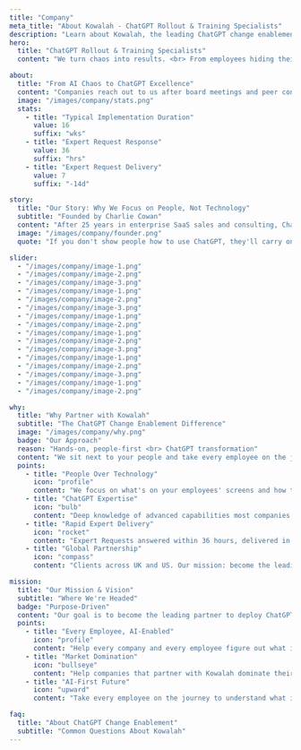 ```yaml
---
title: "Company"
meta_title: "About Kowalah - ChatGPT Rollout & Training Specialists"
description: "Learn about Kowalah, the leading ChatGPT change enablement partner helping enterprises transform from AI chaos to organization-wide ChatGPT excellence through expert training and implementation."
hero:
  title: "ChatGPT Rollout & Training Specialists"
  content: "We turn chaos into results. <br> From employees hiding their ChatGPT use to every team working faster, better, and smarter with ChatGPT."

about:
  title: "From AI Chaos to ChatGPT Excellence"
  content: "Companies reach out to us after board meetings and peer conversations when they realize they need a ChatGPT plan, fast. Their IT teams may be building custom models or rolling out Copilot/Gemini, but executives know their people, and they themselves, are secretly using personal ChatGPT accounts to get real work done. <br><br>We bridge this gap. We sit next to your people, in finance, HR, sales, marketing, and show them exactly how to use ChatGPT for their specific work. Not theory. Not videos. Hands-on enablement that turns every employee into a ChatGPT power user. <br><br>That's what sets us apart: we focus on the person at the desk, what's on their screen, and how they actually work. While others chase the latest AI model, we teach your people how to use the AI that's already winning: ChatGPT."
  image: "/images/company/stats.png"
  stats:
    - title: "Typical Implementation Duration"
      value: 16
      suffix: "wks"
    - title: "Expert Request Response"
      value: 36
      suffix: "hrs"
    - title: "Expert Request Delivery"
      value: 7
      suffix: "-14d"

story:
  title: "Our Story: Why We Focus on People, Not Technology"
  subtitle: "Founded by Charlie Cowan"
  content: "After 25 years in enterprise SaaS sales and consulting, Charlie went independent three years ago. What he discovered was startling: the gap between what AI could do and what companies were actually doing with it was massive, and growing daily. <br><br>From leading global Google Workspace rollouts into companies with up to 100,000 employees, Charlie learned a fundamental truth: if you just give people Google Drive, they'll still email attachments. You have to show them collaboration. <br><br>Kowalah's unfair advantage? We think about the person in HR, the person in finance, the person in sales, what's on their screen and how they work, not about building custom models or fine-tuning. Companies don't need an AI strategy document. They need every employee to figure out a new way to work. <br><br>Kowalah uses the electricity analogy: it doesn't matter how electricity gets to your wall, wind turbines, transformers, AC/DC, that's all on the other side. What matters is what you plug in: your computer, your fridge, your tools. That's our focus with AI: opening every person's eyes to the tools they've got available and showing them how to use those tools in their everyday work."
  image: "/images/company/founder.png"
  quote: "If you don't show people how to use ChatGPT, they'll carry on using it the same way they use Google: asking questions and expecting answers. That only scratches the surface of what ChatGPT is capable of."

slider:
  - "/images/company/image-1.png"
  - "/images/company/image-2.png"
  - "/images/company/image-3.png"
  - "/images/company/image-1.png"
  - "/images/company/image-2.png"
  - "/images/company/image-3.png"
  - "/images/company/image-1.png"
  - "/images/company/image-2.png"
  - "/images/company/image-1.png"
  - "/images/company/image-2.png"
  - "/images/company/image-3.png"
  - "/images/company/image-1.png"
  - "/images/company/image-2.png"
  - "/images/company/image-3.png"
  - "/images/company/image-1.png"
  - "/images/company/image-2.png"

why:
  title: "Why Partner with Kowalah"
  subtitle: "The ChatGPT Change Enablement Difference"
  image: "/images/company/why.png"
  badge: "Our Approach"
  reason: "Hands-on, people-first <br> ChatGPT transformation"
  content: "We sit next to your people and take every employee on the journey. This isn't self-serve videos or virtual workshops—it's in-person, hands-on enablement that transforms how your organization works."
  points:
    - title: "People Over Technology"
      icon: "profile"
      content: "We focus on what's on your employees' screens and how they work—not building custom models or technical infrastructure."
    - title: "ChatGPT Expertise"
      icon: "bulb"
      content: "Deep knowledge of advanced capabilities most companies don't know exist: voice, projects, custom GPTs, and business applications."
    - title: "Rapid Expert Delivery"
      icon: "rocket"
      content: "Expert Requests answered within 36 hours, delivered in 7-14 days. Custom GPTs for HR, finance, marketing, and every department."
    - title: "Global Partnership"
      icon: "compass"
      content: "Clients across UK and US. Our mission: become the leading partner to deploy ChatGPT to enterprises globally."

mission:
  title: "Our Mission & Vision"
  subtitle: "Where We're Headed"
  badge: "Purpose-Driven"
  content: "Our goal is to become the leading partner to deploy ChatGPT to enterprise companies globally—the largest boutique of ChatGPT change enablement. We're focused on horizontal, general AI, primarily ChatGPT, but if someone takes ChatGPT's crown, we'll work with them too."
  points:
    - title: "Every Employee, AI-Enabled"
      icon: "profile"
      content: "Help every company and every employee figure out what it means to partner with AI. Humans + AI is an unbeatable combination."
    - title: "Market Domination"
      icon: "bullseye"
      content: "Help companies that partner with Kowalah dominate their markets and beat their competition through superior AI adoption."
    - title: "AI-First Future"
      icon: "upward"
      content: "Take every employee on the journey to understand what it means to be successful in an AI future—from intern to CEO."

faq:
  title: "About ChatGPT Change Enablement"
  subtitle: "Common Questions About Kowalah"
---
```

